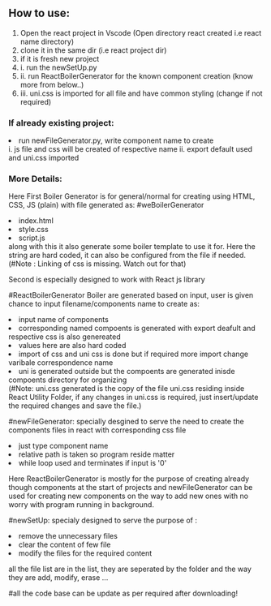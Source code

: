 
<h2>How to use:</h1>

1. Open the react project in Vscode (Open directory react created i.e react name directory)
2. clone it in the same dir (i.e react project dir)
3. if it is fresh new project
   <li> i. run the newSetUp.py </li>
   <li> ii. run ReactBoilerGenerator for the known component creation (know more from below..)</li>
   <li> iii. uni.css is imported for all file and have common styling (change if not required) </li>

<h3>If already existing project:</h3>
<li> run newFileGenerator.py, write component name to create</li>
    i. js file and css will be created of respective name
    ii. export default used and uni.css imported


<h3>More Details:</h3>

Here First Boiler Generator is for general/normal for creating using HTML, CSS, JS (plain) with file generated as:
#weBoilerGenerator
    <li> index.html</li>
    <li> style.css</li>
    <li> script.js</li>
    along with this it also generate some boiler template to use it for.
Here the string are hard coded, it can also be configured from the file if needed.
(#Note : Linking of css is missing. Watch out for that)

Second is especially designed to work with React js library

#ReactBoilerGenerator
Boiler are generated based on input, user is given chance to input filename/components name to create as:
    <li> input name of components</li>
    <li> corresponding named compoents is generated with export deafult and respective css is also genereated</li>
    <li> values here are also hard coded</li>
    <li> import of css and uni css is done but if required more import change varibale correspondence name</li>
    <li> uni is generated outside but the compoents are generated inisde compoents directory for organizing</li>
    (#Note: uni.css generated is the copy of the file uni.css residing inside React Utility Folder, if any changes in uni.css is required, just insert/update the required changes and save the file.)

#newFileGenerator:
    specially desgined to serve the need to create the components files in react with corresponding css file
    <li> just type component name </li>
    <li> relative path is taken so program reside matter</li>
    <li> while loop used and terminates if input is '0'</li>

Here ReactBoilerGenerator is mostly for the purpose of creating already though components at the start of projects
and newFileGenerator can be used for creating new components on the way to add new ones with no worry with program running in background.

#newSetUp:
    specialy designed to serve the purpose of :
    <li> remove the unnecessary files</li>
    <li> clear the content of few file</li>
    <li> modify the files for the required content</li>

all the file list are in the list, they are seperated by the folder and the way they are add, modify, erase ...

#all the code base can be update as per required after downloading! 

